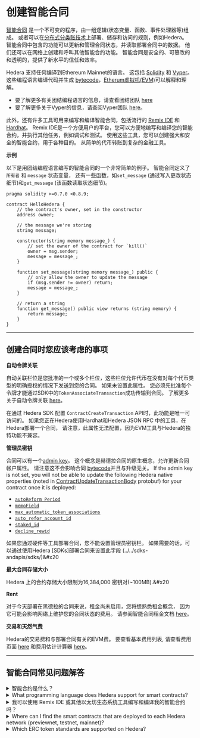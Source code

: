 # 创建智能合同

[智能合同](../../support-community/glossary.md#smart-contract) 是一个不可变的程序，由一组逻辑(状态变量、函数、事件处理器等)组成。 或者可以在[分布式分类账技术](../../supportand-community/glossary.md#分布式分类账-技术-dlt)上部署、储存和访问的规则，例如Hedera。 智能合同中包含的功能可以更新和管理合同状态，并读取部署合同中的数据。 他们还可以在网络上创建和呼叫其他智能合约功能。 智能合同是安全的、可篡改的和透明的，提供了新水平的信任和效率。

Hedera 支持任何编译到Ethereum Mainnet的语言。 这包括 [Solidity](../../supportand-community/glossary.md#solidity) 和 [Vyper](../../supportand-community/glossary.md#vyper)。 这些编程语言编译代码并生成 [bytecode](../../supportand-community/glossary.md#bytecode)，[Etherum虚拟机(EVM)](../../supportand-community/glossary.md#efum-virtal-mye-evm)可以解释和理解。

- 要了解更多有关团结编程语言的信息，请查看团结团队 [here](https://docs.soliditylang.org/en/v0.8.19/)
- 要了解更多关于Vyper的信息，请查阅Vyper团队 [here](https://docs.vyperlang.org/en/stable/)。

此外，还有许多工具可用来编写和编译智能合同，包括流行的 [Remix IDE](../../supportand-community/glossary.md#remix-ide) 和 [Hardhat](../../supportand-community/glossary.md#hardhat)。 Remix IDE是一个方便用户的平台，您可以方便地编写和编译您的智能合约，并执行其他任务，例如调试和测试。 使用这些工具，您可以创建强大和安全的智能合约，用于各种目的。 从简单的代币转账到复杂的金融工具。

**示例**

以下是用团结编程语言编写的智能合同的一个非常简单的例子。 智能合同定义了 `所有者` 和 `message` 状态变量， 还有一些函数，如`set_message` (通过写入更改状态细节)和`get_message` (该函数读取状态细节)。

```solidity
pragma solidity >=0.7.0 <0.8.9;

contract HelloHedera {
    // the contract's owner, set in the constructor
    address owner;

    // the message we're storing
    string message;

    constructor(string memory message_) {
        // set the owner of the contract for `kill()`
        owner = msg.sender;
        message = message_;
    }

    function set_message(string memory message_) public {
        // only allow the owner to update the message
        if (msg.sender != owner) return;
        message = message_;
    }

    // return a string
    function get_message() public view returns (string memory) {
        return message;
    }
}
```

***

## 创建合同时您应该考虑的事项

**自动令牌关联**

自动关联栏位是您批准的一个或多个栏位，这些栏位允许代币在没有对每个代币类型的明确授权的情况下发送到您的合同。 如果未设置此属性。 您必须先批准每个令牌才能通过SDK中的`TokenAssociateTransaction`成功传输到合同。 了解更多关于自动令牌关联 [here](../accounts/account-properties.md#automatic-token-associations)。

在通过 Hedera SDK 配置 `ContractCreateTransaction` API时，此功能是唯一可访问的。 如果您正在Hedera使用Hardhat和Hedera JSON RPC 中的工具，在Hedera部署一个合同， 请注意，此属性无法配置，因为EVM工具与Hedera的独特功能不兼容。

**管理员密钥**

合同可以有一个[admin key](https://github.com/hashgraph/hedera-protobufs/blob/main/services/contract\_create.proto#L117)。 这个概念是赫德拉合同的原生概念，允许更新合同帐户属性。 请注意这不会影响合同 [bytecode](../../supportand-community/glossary.md#bytecode)并且与升级无关。 If the admin key is not set, you will not be able to update the following Hedera native properties (noted in [ContractUpdateTransactionBody](https://github.com/hashgraph/hedera-protobufs/blob/main/services/contract\_update.proto) protobuf) for your contract once it is deployed:

- [`autoReform Period`](https://github.com/hashgraph/hedera-protobufs/blob/main/services/contract\_update.proto#L78)
- [`memoField`](https://github.com/hashgraph/hedera-protobufs/blob/main/services/contract\_update.proto#L88)
- [`max_automatic_token_associations`](https://github.com/hashgraph/hedera-protobufs/blob/main/services/contract\_update.proto#L105)
- [`auto_refor_account_id`](https://github.com/hashgraph/hedera-protobufs/blob/main/services/contract\_update.proto#L111)
- [`staked_id`](https://github.com/hashgraph/hedera-protobufs/blob/main/services/contract\_update.proto#L116)
- [`decline_rewid`](https://github.com/hashgraph/hedera-protobufs/blob/main/services/contract\_update.proto#L134)

如果您通过硬件等工具部署合同，您不能设置管理员密钥栏。 如果需要的话，可以通过使用Hedera [SDKs]部署合同来设置此字段 (../../sdks-andapis/sdks/)&#x20

**最大合同存储大小**

Hedera 上的合约存储大小限制为16,384,000 密钥对(\~100MB).&#x20

**Rent**

对于今天部署在黑德拉的合同来说，租金尚未启用，您将想熟悉租金概念， 因为它可能会影响网络上维护您的合同状态的费用。 请参阅智能合同租金文档 [here](智能合同-租用.md)。

**交易和天然气费**

Hedera的交易费和与部署合同有关的EVM费。 要查看基本费用列表, 请查看费用页面 [here](../../nets/mainnet/fees/) 和费用估计计算器 [here](https://hedera.com/fees)。

***

## 智能合同常见问题解答

<details>

<summary>智能合约是什么？</summary>

智能合约是一个用EVM可以解释的语言编写的程序。 请参阅 [glossary](../../support-community/glossary.md) 以了解更多关键词和定义。

</details>

<details>

<summary>What programming language does Hedera support for smart contracts?</summary>

赫德拉支持团结和维珀。

</details>

<details>

<summary>我可以使用 Remix IDE 或其他以太坊生态系统工具编写和编译我的智能合约吗？ </summary>

您可以使用 Remix IDE 或其他 Etherum 生态系统工具在Hedera 编写、编译和部署您的智能合同。 查看我们的EVM兼容工具 [here](../../#evm-compatible-tools).&#x20

</details>

<details>

<summary>Where can I find the smart contracts that are deployed to each Hedera network (previewnet, testnet, mainnet)?</summary>

在您最喜欢的信任区块资源管理器上(也称为Heder上的镜像节点探索器)。 要查看社区托管的探索者，请查看网络浏览器工具页 [here](../../networks/community miror-nodes.md).&#x20

</details>

<details>

<summary>Which ERC token standards are supported on Hedera?</summary>

Hedera 支持 ERC-20 和 ERC-721 令牌标准，并且可以找到支持标准的完整列表 [here](tokens-managed by smart-mart-contracts/)。

</details>
